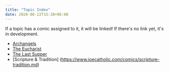 ```yaml
---
title: "Topic Index"
date: 2020-06-22T15:38+06:00
---
```


If a topic has a comic assigned to it, it will be linked! If there's no link yet, it's in development.

+ [Archangels](https://www.joecatholic.com/comics/archangels/)
+ [The Eucharist](https://www.joecatholic.com/comics/eucharist-last-supper.md/)
+ [The Last Supper](https://www.joecatholic.com/comics/eucharist-last-supper.md/)
+ [Scripture & Tradition] (https://www.joecatholic.com/comics/scripture-tradition.md)
